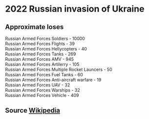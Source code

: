 
# 2022 Russian invasion of Ukraine
## Approximate loses

Russian Armed Forces Soldiers - 10000  
Russian Armed Forces Flights - 39  
Russian Armed Forces Hellycopters - 40  
Russian Armed Forces Tanks - 269  
Russian Armed Forces AMV - 945  
Russian Armed Forces Artilerry - 105  
Russian Armed Forces Multiple Rocket Launcers - 50  
Russian Armed Forces Fuel Tanks - 60  
Russian Armed Forces Anti-aircraft warfare - 19  
Russian Armed Forces UAV - 32  
Russian Armed Forces Warships - 32  
Russian Armed Forces Vehicle - 409  

## Source [Wikipedia](https://uk.wikipedia.org/wiki/%D0%A0%D0%BE%D1%81%D1%96%D0%B9%D1%81%D1%8C%D0%BA%D0%B5_%D0%B2%D1%82%D0%BE%D1%80%D0%B3%D0%BD%D0%B5%D0%BD%D0%BD%D1%8F_%D0%B2_%D0%A3%D0%BA%D1%80%D0%B0%D1%97%D0%BD%D1%83_(2022)#%D0%92%D1%96%D0%B9%D1%81%D1%8C%D0%BA%D0%BE%D0%B2%D1%96_%D0%B2%D1%82%D1%80%D0%B0%D1%82%D0%B8_%D0%BE%D0%BA%D1%83%D0%BF%D0%B0%D0%BD%D1%82%D1%96%D0%B2)

